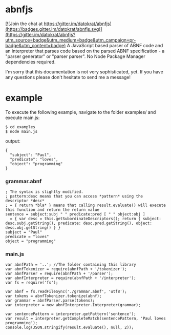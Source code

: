 # abnfjs

[![Join the chat at https://gitter.im/datokrat/abnfjs](https://badges.gitter.im/datokrat/abnfjs.svg)](https://gitter.im/datokrat/abnfjs?utm_source=badge&utm_medium=badge&utm_campaign=pr-badge&utm_content=badge)
A JavaScript based parser of ABNF code and an interpreter that parses code based on the parsed ABNF specification - a "parser generator" or "parser parser". No Node Package Manager dependencies required.

I'm sorry that this documentation is not very sophisticated, yet. If you have any questions please don't hesitate to send me a message!

# example
To execute the following example, navigate to the folder examples/ and execute main.js:

    $ cd examples
    $ node main.js

output:

    {
      "subject": "Paul",
      "predicate": "loves",
      "object": "programming"
    }

### grammar.abnf
    ; The syntax is slightly modified.
    ; pattern:desc means that you can access *pattern* using the descriptor *desc*
    ; = { return *bla* } means that calling result.evaluate() will execute this function and return the return value
    sentence = subject:subj " " predicate:pred [ " " object:obj ]
      = { var desc = this.getSubordinateDescriptors(); return { subject: desc.subj.getString(), predicate: desc.pred.getString(), object: desc.obj.getString() } }
    subject = "Paul"
    predicate = "loves"
    object = "programming"

### main.js
    var abnfPath = '..'; //The folder containing this library
    var abnfTokenizer = require(abnfPath + '/tokenizer');
    var abnfParser = require(abnfPath + '/parser');
    var abnfInterpreter = require(abnfPath + '/interpreter');
    var fs = require('fs');
    
    var abnf = fs.readFileSync('./grammar.abnf', 'utf8');
    var tokens = abnfTokenizer.tokenize(abnf);
    var grammar = abnfParser.parse(tokens);
    var interpreter = new abnfInterpreter.Interpreter(grammar);
    
    var sentencePattern = interpreter.getPattern('sentence');
    var result = interpreter.getCompleteMatch(sentencePattern, 'Paul loves programming');
    console.log(JSON.stringify(result.evaluate(), null, 2));

